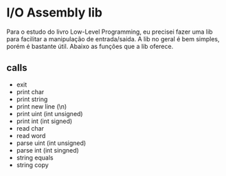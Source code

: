 # I/O Assembly lib 
Para o estudo do livro Low-Level Programming, eu precisei fazer uma lib para facilitar a manipulação de entrada/saida. A lib no geral é bem simples, porém é bastante útil. Abaixo as funções que a lib oferece.

## calls
- exit
- print char
- print string
- print new line (\n)
- print uint (int unsigned)
- print int (int signed)
- read char 
- read word
- parse uint (int unsigned)
- parse int (int singned)
- string equals
- string copy

